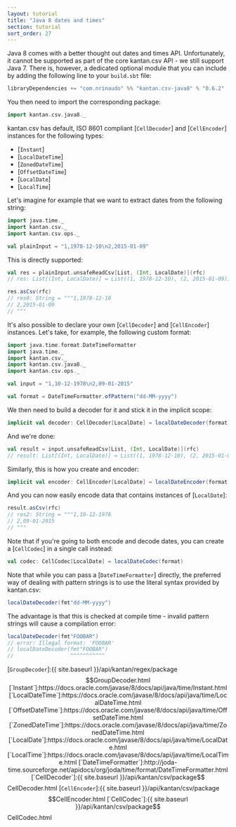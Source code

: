 ```yaml
---
layout: tutorial
title: "Java 8 dates and times"
section: tutorial
sort_order: 27
---
```

Java 8 comes with a better thought out dates and times API. Unfortunately, it cannot be supported as part of the core
kantan.csv API - we still support Java 7. There is, however, a dedicated optional module that you can include by
adding the following line to your `build.sbt` file:

```scala
libraryDependencies += "com.nrinaudo" %% "kantan.csv-java8" % "0.6.2"
```

You then need to import the corresponding package:

```scala
import kantan.csv.java8._
```

kantan.csv has default, ISO 8601 compliant [`CellDecoder`] and [`CellEncoder`] instances for the following types:

* [`Instant`]
* [`LocalDateTime`]
* [`ZonedDateTime`]
* [`OffsetDateTime`]
* [`LocalDate`]
* [`LocalTime`]

Let's imagine for example that we want to extract dates from the following string:

```scala
import java.time._
import kantan.csv._
import kantan.csv.ops._

val plainInput = "1,1978-12-10\n2,2015-01-09"
```

This is directly supported:

```scala
val res = plainInput.unsafeReadCsv[List, (Int, LocalDate)](rfc)
// res: List[(Int, LocalDate)] = List((1, 1978-12-10), (2, 2015-01-09))

res.asCsv(rfc)
// res0: String = """1,1978-12-10
// 2,2015-01-09
// """
```

It's also possible to declare your own [`CellDecoder`] and [`CellEncoder`] instances. Let's take, for example,
the following custom format:

```scala
import java.time.format.DateTimeFormatter
import java.time._
import kantan.csv._
import kantan.csv.java8._
import kantan.csv.ops._

val input = "1,10-12-1978\n2,09-01-2015"

val format = DateTimeFormatter.ofPattern("dd-MM-yyyy")
```

We then need to build a decoder for it and stick it in the implicit scope:

```scala
implicit val decoder: CellDecoder[LocalDate] = localDateDecoder(format)
```

And we're done:

```scala
val result = input.unsafeReadCsv[List, (Int, LocalDate)](rfc)
// result: List[(Int, LocalDate)] = List((1, 1978-12-10), (2, 2015-01-09))
```

Similarly, this is how you create and encoder:

```scala
implicit val encoder: CellEncoder[LocalDate] = localDateEncoder(format)
```

And you can now easily encode data that contains instances of [`LocalDate`]:

```scala
result.asCsv(rfc)
// res2: String = """1,10-12-1978
// 2,09-01-2015
// """
```

Note that if you're going to both encode and decode dates, you can create a [`CellCodec`] in a single call instead:

```scala
val codec: CellCodec[LocalDate] = localDateCodec(format)
```

Note that while you can pass a [`DateTimeFormatter`] directly, the preferred way of dealing with pattern strings is to
use the literal syntax provided by kantan.csv:

```scala
localDateDecoder(fmt"dd-MM-yyyy")
```

The advantage is that this is checked at compile time - invalid pattern strings will cause a compilation error:

```scala
localDateDecoder(fmt"FOOBAR")
// error: Illegal format: 'FOOBAR'
// localDateDecoder(fmt"FOOBAR")
//                  ^^^^^^^^^^^
```

[`GroupDecoder`]:{{ site.baseurl }}/api/kantan/regex/package$$GroupDecoder.html
[`Instant`]:https://docs.oracle.com/javase/8/docs/api/java/time/Instant.html
[`LocalDateTime`]:https://docs.oracle.com/javase/8/docs/api/java/time/LocalDateTime.html
[`OffsetDateTime`]:https://docs.oracle.com/javase/8/docs/api/java/time/OffsetDateTime.html
[`ZonedDateTime`]:https://docs.oracle.com/javase/8/docs/api/java/time/ZonedDateTime.html
[`LocalDate`]:https://docs.oracle.com/javase/8/docs/api/java/time/LocalDate.html
[`LocalTime`]:https://docs.oracle.com/javase/8/docs/api/java/time/LocalTime.html
[`DateTimeFormatter`]:http://joda-time.sourceforge.net/apidocs/org/joda/time/format/DateTimeFormatter.html
[`CellDecoder`]:{{ site.baseurl }}/api/kantan/csv/package$$CellDecoder.html
[`CellEncoder`]:{{ site.baseurl }}/api/kantan/csv/package$$CellEncoder.html
[`CellCodec`]:{{ site.baseurl }}/api/kantan/csv/package$$CellCodec.html
